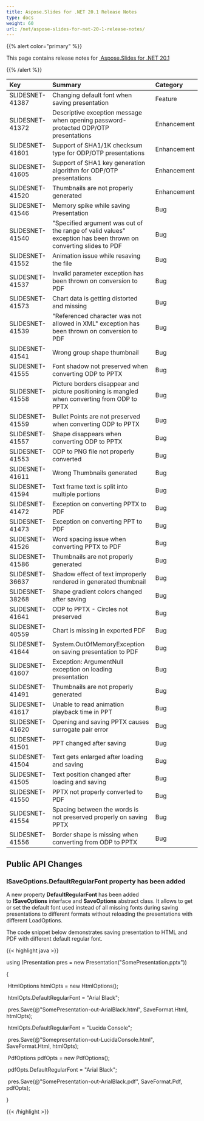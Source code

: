 ```yaml
---
title: Aspose.Slides for .NET 20.1 Release Notes
type: docs
weight: 60
url: /net/aspose-slides-for-net-20-1-release-notes/
---
```


{{% alert color="primary" %}} 

This page contains release notes for [ Aspose.Slides for .NET 20.1](https://www.nuget.org/packages/Aspose.Slides.NET/)

{{% /alert %}} 

|**Key**|**Summary**|**Category**|
| :- | :- | :- |
|SLIDESNET-41387|Changing default font when saving presentation|Feature|
|SLIDESNET-41372|Descriptive exception message when opening password-protected ODP/OTP presentations|Enhancement|
|SLIDESNET-41601|Support of SHA1/1K checksum type for ODP/OTP presentations|Enhancement|
|SLIDESNET-41605|Support of SHA1 key generation algorithm for ODP/OTP presentations|Enhancement|
|SLIDESNET-41520|Thumbnails are not properly generated|Enhancement|
|SLIDESNET-41546|Memory spike while saving Presentation|Bug|
|SLIDESNET-41540|"Specified argument was out of the range of valid values" exception has been thrown on converting slides to PDF|Bug|
|SLIDESNET-41552|Animation issue while resaving the file|Bug|
|SLIDESNET-41537|Invalid parameter exception has been thrown on conversion to PDF|Bug|
|SLIDESNET-41573|Chart data is getting distorted and missing|Bug|
|SLIDESNET-41539|"Referenced character was not allowed in XML" exception has been thrown on conversion to PDF|Bug|
|SLIDESNET-41541|Wrong group shape thumbnail|Bug|
|SLIDESNET-41555|Font shadow not preserved when converting ODP to PPTX|Bug|
|SLIDESNET-41558|Picture borders disappear and picture positioning is mangled when converting from ODP to PPTX|Bug|
|SLIDESNET-41559|Bullet Points are not preserved when converting ODP to PPTX|Bug|
|SLIDESNET-41557|Shape disappears when converting ODP to PPTX|Bug|
|SLIDESNET-41553|ODP to PNG file not properly converted|Bug|
|SLIDESNET-41611|Wrong Thumbnails generated|Bug|
|SLIDESNET-41594|Text frame text is split into multiple portions|Bug|
|SLIDESNET-41472|Exception on converting PPTX to PDF|Bug|
|SLIDESNET-41473|Exception on converting PPT to PDF|Bug|
|SLIDESNET-41526|Word spacing issue when converting PPTX to PDF|Bug|
|SLIDESNET-41586|Thumbnails are not properly generated|Bug|
|SLIDESNET-36637|Shadow effect of text improperly rendered in generated thumbnail|Bug|
|SLIDESNET-38268|Shape gradient colors changed after saving|Bug|
|SLIDESNET-41641|ODP to PPTX - Circles not preserved|Bug|
|SLIDESNET-40559|Chart is missing in exported PDF|Bug|
|SLIDESNET-41644|System.OutOfMemoryException on saving presentation to PDF|Bug|
|SLIDESNET-41607|Exception: ArgumentNull exception on loading presentation|Bug|
|SLIDESNET-41491|Thumbnails are not properly generated|Bug|
|SLIDESNET-41617|Unable to read animation playback time in PPT|Bug|
|SLIDESNET-41620|Opening and saving PPTX causes surrogate pair error|Bug|
|SLIDESNET-41501|PPT changed after saving|Bug|
|SLIDESNET-41504|Text gets enlarged after loading and saving|Bug|
|SLIDESNET-41505|Text position changed after loading and saving|Bug|
|SLIDESNET-41550|PPTX not properly converted to PDF|Bug|
|SLIDESNET-41554|Spacing between the words is not preserved properly on saving PPTX|Bug|
|SLIDESNET-41556|Border shape is missing when converting from ODP to PPTX|Bug|
## **Public API Changes**
### **ISaveOptions.DefaultRegularFont property has been added**
A new property **DefaultRegularFont** has been added to **ISaveOptions** interface and **SaveOptions** abstract class.
It allows to get or set the default font used instead of all missing fonts during saving presentations to different formats without reloading the presentations with different LoadOptions.

The code snippet below demonstrates saving presentation to HTML and PDF with different default regular font.

{{< highlight java >}}

 using (Presentation pres = new Presentation("SomePresentation.pptx"))

{

 HtmlOptions htmlOpts = new HtmlOptions();

 htmlOpts.DefaultRegularFont = "Arial Black";

 pres.Save(@"SomePresentation-out-ArialBlack.html", SaveFormat.Html, htmlOpts);

 htmlOpts.DefaultRegularFont = "Lucida Console";

 pres.Save(@"Somepresentation-out-LucidaConsole.html", SaveFormat.Html, htmlOpts);

 PdfOptions pdfOpts = new PdfOptions();

 pdfOpts.DefaultRegularFont = "Arial Black";

 pres.Save(@"SomePresentation-out-ArialBlack.pdf", SaveFormat.Pdf, pdfOpts);

}

{{< /highlight >}}



